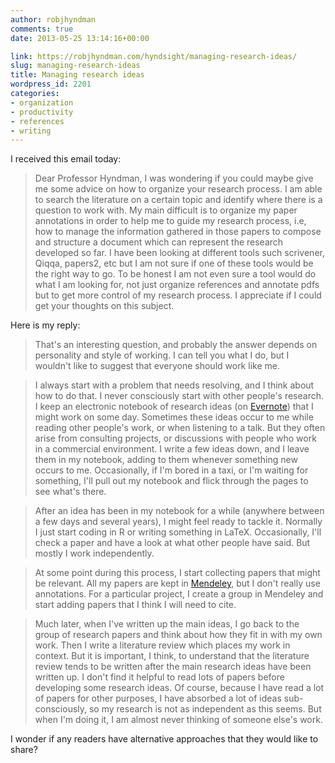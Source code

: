 ```yaml
---
author: robjhyndman
comments: true
date: 2013-05-25 13:14:16+00:00

link: https://robjhyndman.com/hyndsight/managing-research-ideas/
slug: managing-research-ideas
title: Managing research ideas
wordpress_id: 2201
categories:
- organization
- productivity
- references
- writing
---
```


I received this email today:


> Dear Professor Hyndman,
I was wondering if you could maybe give me some advice on how to organize your research process. I am able to search the literature on a certain topic and identify where there is a question to work with. My main difficult is to organize my paper annotations in order to help me to guide my research process, i.e, how to manage the information gathered in those papers to compose and structure a document which can represent the research developed so far.
I have been looking at different tools such scrivener, Qiqqa, papers2, etc but I am not sure if one of these tools would be the right way to go. To be honest I am not even sure a tool would do what I am looking for, not just organize references and annotate pdfs but to get more control of my research process.
I appreciate if I could get your thoughts on this subject.


Here is my reply:


> That's an interesting question, and probably the answer depends on personality and style of working. I can tell you what I do, but I wouldn't like to suggest that everyone should work like me.

>I always start with a problem that needs resolving, and I think about how to do that. I never consciously start with other people's research. I keep an electronic notebook of research ideas (on [Evernote](http://evernote.com/)) that I might work on some day. Sometimes these ideas occur to me while reading other people's work, or when listening to a talk. But they often arise from consulting projects, or discussions with people who work in a commercial environment. I write a few ideas down, and I leave them in my notebook, adding to them whenever something new occurs to me. Occasionally, if I'm bored in a taxi, or I'm waiting for something, I'll pull out my notebook and flick through the pages to see what's there.

>After an idea has been in my notebook for a while (anywhere between a few days and several years), I might feel ready to tackle it. Normally I just start coding in R or writing something in LaTeX. Occasionally, I'll check a paper and have a look at what other people have said. But mostly I work independently.

>At some point during this process, I start collecting papers that might be relevant. All my papers are kept in [Mendeley](http://www.mendeley.com), but I don't really use annotations. For a particular project, I create a group in Mendeley and start adding papers that I think I will need to cite.

>Much later, when I've written up the main ideas, I go back to the group of research papers and think about how they fit in with my own work. Then I write a literature review which places my work in context. But it is important, I think, to understand that the literature review tends to be written after the main research ideas have been written up. I don't find it helpful to read lots of papers before developing some research ideas. Of course, because I have read a lot of papers for other purposes, I have absorbed a lot of ideas sub-consciously, so my research is not as independent as this seems. But when I'm doing it, I am almost never thinking of someone else's work.


I wonder if any readers have alternative approaches that they would like to share?
